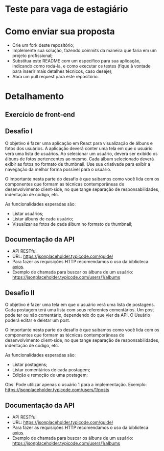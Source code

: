 # Teste para vaga de estagiário


# Como enviar sua proposta

- Crie um fork deste repositório;
- Implemente sua solução, fazendo commits da maneira que faria em um projeto profissional;
- Substitua este README com um específico para sua aplicação, indicando como rodá-la, e como executar os testes (fique à vontade para inserir mais detalhes técnicos, caso deseje);
- Abra um pull request para este repositório.

# Detalhamento

## Exercício de front-end

## Desafio I

O objetivo é fazer uma aplicação em React para visualização de álbuns e fotos dos usuários. A aplicação deverá conter uma tela em que o usuário verá uma lista de usuários. Ao selecionar um usuário, deverá ser exibido os álbuns de fotos pertencentes ao mesmo. Cada álbum selecionado deverá exibir as fotos no formato de thumbnail. Use sua criativade para exibir a navegação da melhor forma possível para o usuário.

O importante nesta parte do desafio é que saibamos como você lida com os componentes que formam as técnicas contemporâneas de desenvolvimento client-side, no que tange separação de responsabilidades, indentação de código, etc.

As funcionalidades esperadas são:

- Listar usuários;
- Listar álbuns de cada usuário;
- Visualizar as fotos de cada álbum no formato de thumbnail;

## Documentação da API

- API RESTful
- URL: https://jsonplaceholder.typicode.com/guide/
- Para fazer as requisições HTTP recomendamos o uso da biblioteca [axios](https://github.com/axios/axios).
- Exemplo de chamada para buscar os álbuns de um usuário: https://jsonplaceholder.typicode.com/users/1/albums


## Desafio II

O objetivo é fazer uma tela em que o usuário verá uma lista de postagens.
Cada postagem terá uma lista com seus referentes comentários.
Um post pode ter ou não comentário, dependendo do que vier da API.
O Usuário poderá editar e deletar um post.

O importante nesta parte do desafio é que saibamos como você lida com os componentes que formam as técnicas contemporâneas de desenvolvimento client-side, no que tange separação de responsabilidades, indentação de código, etc.

As funcionalidades esperadas são:

- Listar postagens;
- Listar comentários de cada postagem;
- Edição e remoção de uma postagem;

Obs: Pode utilizar apenas o usuário 1 para a implementação. Exemplo: https://jsonplaceholder.typicode.com/users/1/posts

## Documentação da API

- API RESTful
- URL: https://jsonplaceholder.typicode.com/guide/
- Para fazer as requisições HTTP recomendamos o uso da biblioteca [axios](https://github.com/axios/axios).
- Exemplo de chamada para buscar os álbuns de um usuário: https://jsonplaceholder.typicode.com/users/1/albums
